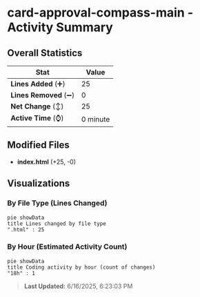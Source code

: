 # card-approval-compass-main - Activity Summary 

## Overall Statistics

| Stat                   | Value                                                             |
| ---------------------- | ----------------------------------------------------------------- |
| **Lines Added** (➕)   | 25                                          |
| **Lines Removed** (➖) | 0                                        |
| **Net Change** (↕)    | 25                |
| **Active Time** (⌚)   | 0 minute |


## Modified Files
- **index.html** (+25, -0)

## Visualizations

### By File Type (Lines Changed)

```mermaid
pie showData
title Lines changed by file type
".html" : 25
```

### By Hour (Estimated Activity Count)

```mermaid
pie showData
title Coding activity by hour (count of changes)
"18h" : 1
```


> **Last Updated:** 6/16/2025, 6:23:03 PM